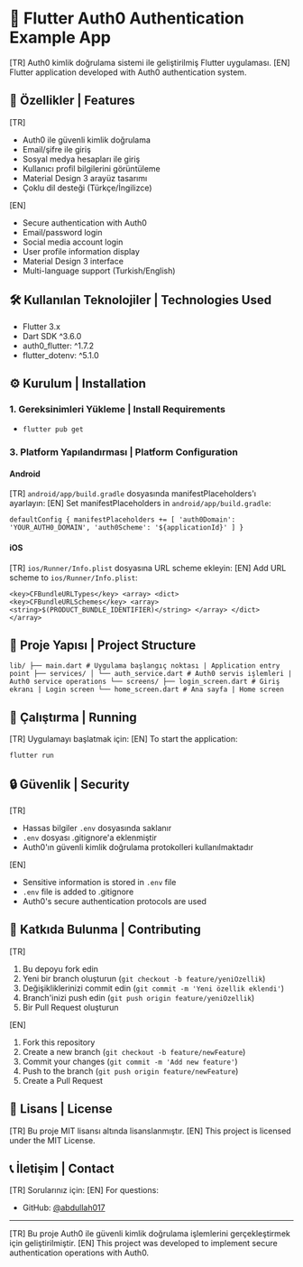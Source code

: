 # 🔐 Flutter Auth0 Authentication Example App

[TR] Auth0 kimlik doğrulama sistemi ile geliştirilmiş Flutter uygulaması.
[EN] Flutter application developed with Auth0 authentication system.

## 📱 Özellikler | Features

[TR]
- Auth0 ile güvenli kimlik doğrulama
- Email/şifre ile giriş
- Sosyal medya hesapları ile giriş
- Kullanıcı profil bilgilerini görüntüleme
- Material Design 3 arayüz tasarımı
- Çoklu dil desteği (Türkçe/İngilizce)

[EN]
- Secure authentication with Auth0
- Email/password login
- Social media account login
- User profile information display
- Material Design 3 interface
- Multi-language support (Turkish/English)

## 🛠️ Kullanılan Teknolojiler | Technologies Used

- Flutter 3.x
- Dart SDK ^3.6.0
- auth0_flutter: ^1.7.2
- flutter_dotenv: ^5.1.0

## ⚙️ Kurulum | Installation

### 1. Gereksinimleri Yükleme | Install Requirements

- `flutter pub get`



### 3. Platform Yapılandırması | Platform Configuration

#### Android

[TR] `android/app/build.gradle` dosyasında manifestPlaceholders'ı ayarlayın:
[EN] Set manifestPlaceholders in `android/app/build.gradle`:


`
defaultConfig {
manifestPlaceholders += [
'auth0Domain': 'YOUR_AUTH0_DOMAIN',
'auth0Scheme': '${applicationId}'
]
}
`



#### iOS

[TR] `ios/Runner/Info.plist` dosyasına URL scheme ekleyin:
[EN] Add URL scheme to `ios/Runner/Info.plist`:

`
<key>CFBundleURLTypes</key>
<array>
<dict>
<key>CFBundleURLSchemes</key>
<array>
<string>$(PRODUCT_BUNDLE_IDENTIFIER)</string>
</array>
</dict>
</array>
`


## 📁 Proje Yapısı | Project Structure
`
lib/
├── main.dart # Uygulama başlangıç noktası | Application entry point
├── services/
│ └── auth_service.dart # Auth0 servis işlemleri | Auth0 service operations
└── screens/
├── login_screen.dart # Giriş ekranı | Login screen
└── home_screen.dart # Ana sayfa | Home screen
`


## 🚀 Çalıştırma | Running

[TR] Uygulamayı başlatmak için:
[EN] To start the application:

`flutter run`



## 🔒 Güvenlik | Security

[TR]
- Hassas bilgiler `.env` dosyasında saklanır
- `.env` dosyası .gitignore'a eklenmiştir
- Auth0'ın güvenli kimlik doğrulama protokolleri kullanılmaktadır

[EN]
- Sensitive information is stored in `.env` file
- `.env` file is added to .gitignore
- Auth0's secure authentication protocols are used

## 🤝 Katkıda Bulunma | Contributing

[TR] 
1. Bu depoyu fork edin
2. Yeni bir branch oluşturun (`git checkout -b feature/yeniOzellik`)
3. Değişikliklerinizi commit edin (`git commit -m 'Yeni özellik eklendi'`)
4. Branch'inizi push edin (`git push origin feature/yeniOzellik`)
5. Bir Pull Request oluşturun

[EN]
1. Fork this repository
2. Create a new branch (`git checkout -b feature/newFeature`)
3. Commit your changes (`git commit -m 'Add new feature'`)
4. Push to the branch (`git push origin feature/newFeature`)
5. Create a Pull Request

## 📝 Lisans | License

[TR] Bu proje MIT lisansı altında lisanslanmıştır.
[EN] This project is licensed under the MIT License.

## 📞 İletişim | Contact

[TR] Sorularınız için:
[EN] For questions:

- GitHub: [@abdullah017](https://github.com/abdullah017)


---

[TR] Bu proje Auth0 ile güvenli kimlik doğrulama işlemlerini gerçekleştirmek için geliştirilmiştir.
[EN] This project was developed to implement secure authentication operations with Auth0.
